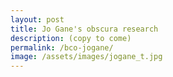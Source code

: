```yaml
---
layout: post
title: Jo Gane's obscura research
description: (copy to come)
permalink: /bco-jogane/
image: /assets/images/jogane_t.jpg
---
```

